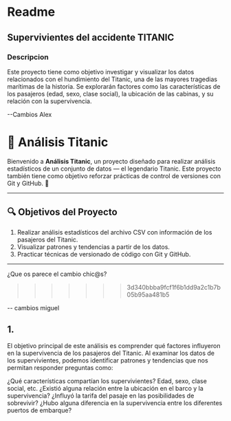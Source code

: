  # Readme

 ## Supervivientes del accidente TITANIC

### Descripcion 
 Este proyecto tiene como objetivo investigar y visualizar los datos relacionados con el hundimiento del Titanic, una de las mayores tragedias marítimas de la historia. Se explorarán factores como las características de los pasajeros (edad, sexo, clase social), la ubicación de las cabinas, y su relación con la supervivencia.

--Cambios Alex

# 🌌 Análisis Titanic

Bienvenido a **Análisis Titanic**, un proyecto diseñado para realizar análisis estadísticos de un conjunto de datos — el legendario Titanic. Este proyecto también tiene como objetivo reforzar prácticas de control de versiones con Git y GitHub. 🚀

---

## 🔍 Objetivos del Proyecto

1. Realizar análisis estadísticos del archivo CSV con información de los pasajeros del Titanic.
2. Visualizar patrones y tendencias a partir de los datos.
3. Practicar técnicas de versionado de código con Git y GitHub.

---

¿Que os parece el cambio chic@s?
>>>>>>> 3d340bbba9fcf1f6b1dd9a2c1b7b05b95aa481b5

-- cambios miguel 
## 1.

El objetivo principal de este análisis es comprender qué factores influyeron en la supervivencia de los pasajeros del Titanic. Al examinar los datos de los supervivientes, podemos identificar patrones y tendencias que nos permitan responder preguntas como:

¿Qué características compartían los supervivientes? Edad, sexo, clase social, etc.
¿Existió alguna relación entre la ubicación en el barco y la supervivencia?
¿Influyó la tarifa del pasaje en las posibilidades de sobrevivir?
¿Hubo alguna diferencia en la supervivencia entre los diferentes puertos de embarque?
